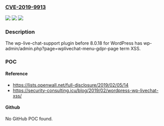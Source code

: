 ### [CVE-2019-9913](https://cve.mitre.org/cgi-bin/cvename.cgi?name=CVE-2019-9913)
![](https://img.shields.io/static/v1?label=Product&message=n%2Fa&color=blue)
![](https://img.shields.io/static/v1?label=Version&message=n%2Fa&color=blue)
![](https://img.shields.io/static/v1?label=Vulnerability&message=n%2Fa&color=brighgreen)

### Description

The wp-live-chat-support plugin before 8.0.18 for WordPress has wp-admin/admin.php?page=wplivechat-menu-gdpr-page term XSS.

### POC

#### Reference
- https://lists.openwall.net/full-disclosure/2019/02/05/14
- https://security-consulting.icu/blog/2019/02/wordpress-wp-livechat-xss/

#### Github
No GitHub POC found.

